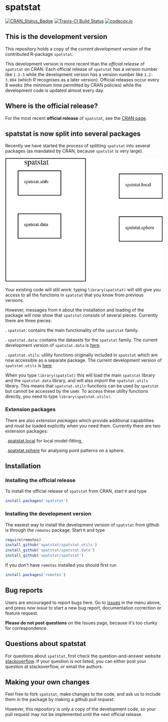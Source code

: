 spatstat
========

[![CRAN_Status_Badge](http://www.r-pkg.org/badges/version/spatstat)](http://cran.r-project.org/web/packages/spatstat)
[![Travis-CI Build Status](https://travis-ci.org/spatstat/spatstat.png?branch=covr)](https://travis-ci.org/spatstat/spatstat)
[![codecov.io](https://codecov.io/github/spatstat/spatstat/coverage.svg)](https://codecov.io/github/spatstat/spatstat?branch=covr)

## This is the development version

This repository holds a copy of the _current development version_ 
of the contributed R-package `spatstat`.

This development version is more recent than the *official release* 
of `spatstat` on CRAN. Each official release of `spatstat` has a
version number like `1.2-3` while the development version has a 
version number like `1.2-3.004` (which *R* recognises as a later version).
Official releases occur every 8 weeks
(the minimum time permitted by CRAN policies) while the development code
is updated almost every day. 

## Where is the official release?

For the most recent **official release** of `spatstat`,
see the [CRAN page](https://cran.r-project.org/web/packages/spatstat). 

## spatstat is now split into several packages

Recently we have started the process of splitting `spatstat` into several
packages (as mandated by CRAN, because `spatstat` is very large).

![Spatstat pieces](RepoStuff/spatstat.jpg)

Your existing code will still work:
typing `library(spatstat)` will still give you
access to all the functions in `spatstat` that you know from previous versions.

However, messages from `R` about the installation and loading of the package
will now show that `spatstat` consists of several pieces.
Currently there are three pieces:

  . `spatstat`: contains the main functionality of the `spatstat` family.

  . `spatstat.data`: contains the datasets for the `spatstat` family.
  The current development version of `spatstat.data` is
  [here](https://github.com/spatstat/spatstat.data).

  . `spatstat.utils`: utility functions originally included in `spatstat`
  which are now accessible as a separate package.
  The current development version of `spatstat.utils` is
  [here](https://github.com/spatstat/spatstat.utils).

When you type `library(spatstat)` this will load
the main `spatstat` library
and the `spatstat.data` library, 
and will also *import* the `spatstat.utils` library. This means that
`spatstat.utils` functions can be used by `spatstat` but cannot be accessed by
the user. To access these utility functions directly, you need to type
`library(spatstat.utils)`.

### Extension packages

There are also *extension packages* which provide additional capabilities
and must be loaded explicitly when you need them. 
Currently there are two extension packages:

   . [spatstat.local](https://github.com/baddstats/spatstat.local)
   for local model-fitting, 

   . [spatstat.sphere](https://github.com/spatstat/spatstat.sphere)
   for analysing point patterns on a sphere.

## Installation

### Installing the official release

To install the official release of `spatstat` from CRAN, start `R` and type

```R
install.packages('spatstat')
```

### Installing the development version

The easiest way to install the development version of `spatstat` 
from github is through the `remotes` package. Start `R` and type

```R
require(remotes)
install_github('spatstat/spatstat.utils')
install_github('spatstat/spatstat.data')
install_github('spatstat/spatstat')
```

If you don't have `remotes` installed you should first run

```R
install.packages('remotes')
```

## Bug reports 

Users are encouraged to report bugs here.
Go to 
[issues](https://github.com/spatstat/spatstat/issues) in the menu above, 
and press *new issue* to start a new bug report, documentation correction
or feature request.

**Please do not post questions** on the Issues page,
because it's too clunky for correspondence.

## Questions about spatstat

For questions about `spatstat`, first check 
the question-and-answer website [stackoverflow](http://stackoverflow.com/questions/tagged/spatstat).
If your question is not listed,
you can either post your question at stackoverflow, or
email the authors.

## Making your own changes

Feel free to fork `spatstat`, make changes to the code,
and ask us to include them in the package by making a github *pull request*. 

However, this repository is only a copy of the development code, so 
your pull request may not be implemented until the next official release.

